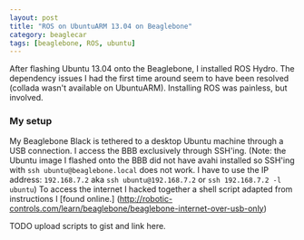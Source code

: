 ```yaml
---
layout: post
title: "ROS on UbuntuARM 13.04 on Beaglebone"
category: beaglecar
tags: [beaglebone, ROS, ubuntu]
---
```


After flashing Ubuntu 13.04 onto the Beaglebone, I installed ROS Hydro. The
dependency issues I had the first time around seem to have been resolved
(collada wasn't available on UbuntuARM). Installing ROS was painless, but
involved.

### My setup

My Beaglebone Black is tethered to a desktop Ubuntu machine through a USB
connection. I access the BBB exclusively through SSH'ing. (Note: the Ubuntu
image I flashed onto the BBB did not have avahi installed so SSH'ing with
`ssh ubuntu@beaglebone.local` does not work. I have to use the IP address: 
`192.168.7.2` aka `ssh ubuntu@192.168.7.2` or `ssh 192.168.7.2 -l ubuntu`)
To access the internet I hacked together a shell script adapted from
instructions I [found online.]
(http://robotic-controls.com/learn/beaglebone/beaglebone-internet-over-usb-only)

TODO upload scripts to gist and link here.


